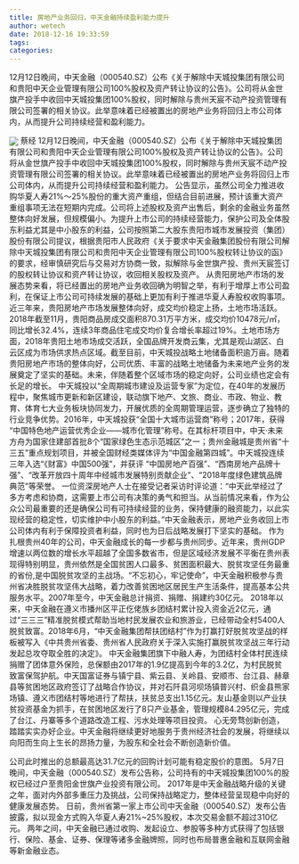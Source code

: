 ```yaml
---
title: 房地产业务回归，中天金融持续盈利能力提升
author: wetech
date: 2018-12-16 19:33:59
tags: 
categories: 
---
```

12月12日晚间，中天金融（000540.SZ）公布《关于解除中天城投集团有限公司和贵阳中天企业管理有限公司100%股权及资产转让协议的公告》。公司将从金世旗产投手中收回中天城投集团100%股权，同时解除与贵州天宸不动产投资管理有限公司签署的相关协议。此举意味着已经被置出的房地产业务将回归上市公司体内，从而提升公司持续经营和盈利能力。
<!-- more -->
<img align="center" border="0" src="https://imgcdn.yicai.com/uppics/images/2018/12/9ae1dd5f799e4a5ed4f8b511b03736f1.jpg" />
蔡经
12月12日晚间，中天金融（000540.SZ）公布《关于解除中天城投集团有限公司和贵阳中天企业管理有限公司100%股权及资产转让协议的公告》。公司将从金世旗产投手中收回中天城投集团100%股权，同时解除与贵州天宸不动产投资管理有限公司签署的相关协议。此举意味着已经被置出的房地产业务将回归上市公司体内，从而提升公司持续经营和盈利能力。
公告显示，虽然公司全力推进收购华夏人寿21%～25%股份的重大资产重组，但结合目前进展，预计该重大资产重组事项无法在短期内完成。公司将上述股权及资产出售后，剩余的金融业务虽然整体向好发展，但规模偏小。为提升上市公司的持续经营能力，保护公司及全体股东利益尤其是中小股东的利益，公司按照第二大股东贵阳市城市发展投资（集团）股份有限公司提议，根据贵阳市人民政府《关于要求中天金融集团股份有限公司解除中天城投集团有限公司和贵阳中天企业管理有限公司100%股权转让协议的函》的要求，经审慎研究后与交易对方协商一致，拟解除与金世旗产投、贵州天宸签订的股权转让协议和资产转让协议，收回相关股权及资产。
从贵阳房地产市场的发展态势来看，将已经置出的房地产业务收回确为明智之举，有利于增厚上市公司盈利，在保证上市公司可持续发展的基础上更加有利于推进华夏人寿股权收购事项。
近三年来，贵阳房地产市场发展整体向好，成交均价稳定上扬，土地市场活跃。2018年截至11月，贵阳商品房成交面积870.31万平方米，成交均价10478元/㎡，同比增长32.4%，连续3年商品住宅成交均价复合增长率超过19%。土地市场方面，2018年贵阳土地市场成交活跃，全国品牌开发商云集，尤其是观山湖区、白云区成为市场供求热点区域。截至目前，中天城投战略土地储备面积逾万亩。随着贵阳房地产市场的整体向好，公司优质、丰富的战略土地储备为未来地产业务的发展奠定了坚实的基础。未来，伴随着整个区域市场的稳定向好，公司业绩也定会有长足的增长。
中天城投以“全周期城市建设及运营专家”为定位，在40年的发展历程中，聚焦城市更新和新区建设，联动旗下地产、文旅、商业、市政、物业、教育、体育七大业务板块协同发力，开展优质的全周期管理运营，逐步确立了独特的行业竞争优势。2016年，中天城投获“全国十大城市运营商”称号；2017年，获得 “中国特色地产运营优秀企业——城市化管理”称号。在其标杆项目中，中天·未来方舟为国家住建部首批8个“国家绿色生态示范城区”之一；贵州金融城是贵州省“十三五”重点规划项目，并被全国财经类媒体评为“中国金融第四城”。中天城投连续三年入选“《财富》中国500强”，并获评 “中国房地产百强”、“西南房地产品牌十强”、“改革开放四十周年中经城市发展特别贡献企业”、“2018年度绿色建筑品牌典范”等荣誉。
一位资深房地产人士在接受记者采访时评论道：“中天此举经过了多方考虑和协商，这需要上市公司有决策的勇气和担当。从当前情况来看，作为公众公司最重要的还是确保公司有可持续经营的业务，保持健康的融资能力，以此实现经营的稳定性，切实维护中小股东的利益。”中天金融表示，房地产业务收回上市公司体内有利于保障投资者利益，同时也为日后战略发展打下坚实的基础。
作为扎根贵州40年的公司，中天金融成长的每一步都与贵州同步。近年来，贵州GDP增速以两位数的增长水平超越了全国多数省市，但是区域经济发展不平衡在贵州表现得特别明显，贵州依然是全国贫困人口最多、贫困面积最大、脱贫攻坚任务最重的省份,是中国脱贫攻坚的主战场。“不忘初心，牢记使命”，中天金融积极参与贵州省决胜脱贫攻坚伟大战略，着力改善贫困地区居民生产生活条件，提高基本公共服务水平。2007年至今，中天金融总计捐资、捐赠、捐建约30亿元。
2018年以来，中天金融在遵义市播州区平正仡佬族乡团结村累计投入资金近2亿元，通过“三三三”精准脱贫模式帮助当地村民发展农业和旅游业，已经带动全村5400人脱贫致富。2018年6月，“中天金融集团帮扶团结村”作为打赢打好脱贫攻坚战的样板被写入《中共贵州省委、贵州省人民政府关于深入实施打赢脱贫攻坚战三年行动发起总攻夺取全胜的决定》。
中天金融集团旗下中融人寿，为团结村全体村民连续捐赠了团体意外保险，总保额由2017年的1.9亿提高到今年的3.2亿，为村民脱贫致富保驾护航。中天国富证券与镇宁县、紫云县、关岭县、安顺市、台江县、赫章县等贫困地区政府签订了战略合作协议，并对石阡县河坝场镇普兴村、织金县熊家场镇、遵义市团结村等地进行了帮扶，扶贫总支出1.15亿元。友山基金则以产业扶贫投资基金为抓手，在贫困地区发行了8只产业基金，管理规模84.295亿元，完成了台江、丹寨等多个道路改造工程、污水处理等项目投资。
心无旁骛创新创造，踏踏实实办好企业。中天金融将继续更好地服务于贵州经济社会的发展，将继续以向阳而生向上生长的昂扬力量，为股东和全社会不断创造新价值。
 
 
公司此时推出的总额最高达31.7亿元的回购计划可能有稳定股价的意图。
5月7日晚间，中天金融（000540.SZ）发布公告称，公司持有的中天城投集团100%的股权已经过户至贵阳金世旗产业投资有限公司。
2017年是中天金融战略升级的关键之年，面对内外部多重压力及挑战，公司保持战略定力，整体经营呈现稳中向好的健康发展态势。
日前，贵州省第一家上市公司中天金融（000540.SZ）发布公告披露，拟以现金方式购入华夏人寿21%~25%股权，本次交易金额不超过310亿元。
两年之间，中天金融已通过收购、发起设立、参股等多种方式获得了包括银行、保险、基金、证券、保理等诸多金融牌照，同时也布局普惠金融和互联网金融等新金融业态。
